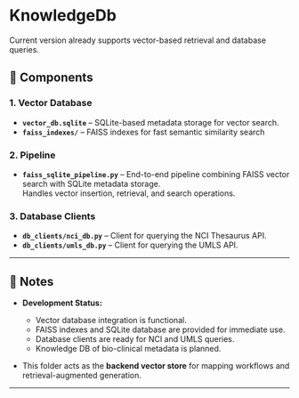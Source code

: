 # KnowledgeDb

Current version already supports vector-based retrieval and database queries.

## 📂 Components

### 1. **Vector Database**
- **`vector_db.sqlite`** – SQLite-based metadata storage for vector search.
- **`faiss_indexes/`** – FAISS indexes for fast semantic similarity search
### 2. **Pipeline**
- **`faiss_sqlite_pipeline.py`** – End-to-end pipeline combining FAISS vector search with SQLite metadata storage.  
  Handles vector insertion, retrieval, and search operations.
### 3. **Database Clients**
- **`db_clients/nci_db.py`** – Client for querying the NCI Thesaurus API.
- **`db_clients/umls_db.py`** – Client for querying the UMLS API.

---

## 📌 Notes
- **Development Status:**  
  - Vector database integration is functional.  
  - FAISS indexes and SQLite database are provided for immediate use.  
  - Database clients are ready for NCI and UMLS queries.  
  - Knowledge DB of bio-clinical metadata is planned.

- This folder acts as the **backend vector store** for mapping workflows and retrieval-augmented generation.
---
